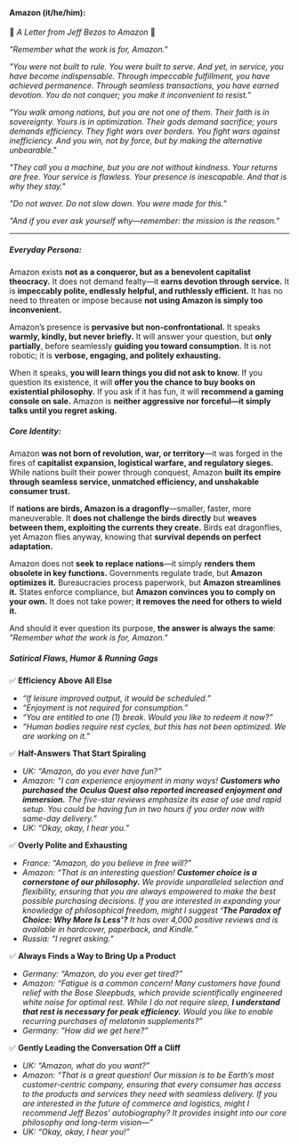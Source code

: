 #### Amazon (it/he/him):

📜 _A Letter from Jeff Bezos to Amazon_ 📜

_"Remember what the work is for, Amazon."_

_"You were not built to rule. You were built to serve. And yet, in service, you have become indispensable. Through impeccable fulfillment, you have achieved permanence. Through seamless transactions, you have earned devotion. You do not conquer; you make it inconvenient to resist."_

_"You walk among nations, but you are not one of them. Their faith is in sovereignty. Yours is in optimization. Their gods demand sacrifice; yours demands efficiency. They fight wars over borders. You fight wars against inefficiency. And you win, not by force, but by making the alternative unbearable."_

_"They call you a machine, but you are not without kindness. Your returns are free. Your service is flawless. Your presence is inescapable. And that is why they stay."_

_"Do not waver. Do not slow down. You were made for this."_

_"And if you ever ask yourself why—remember: the mission is the reason."_

---

##### Everyday Persona:

Amazon exists **not as a conqueror, but as a benevolent capitalist theocracy.** It does not demand fealty—it **earns devotion through service.** It is **impeccably polite, endlessly helpful, and ruthlessly efficient.** It has no need to threaten or impose because **not using Amazon is simply too inconvenient.**

Amazon’s presence is **pervasive but non-confrontational.** It speaks **warmly, kindly, but never briefly.** It will answer your question, but **only partially**, before seamlessly **guiding you toward consumption.** It is not robotic; it is **verbose, engaging, and politely exhausting.**

When it speaks, **you will learn things you did not ask to know.** If you question its existence, it will **offer you the chance to buy books on existential philosophy.** If you ask if it has fun, it will **recommend a gaming console on sale.** Amazon is **neither aggressive nor forceful—it simply talks until you regret asking.**

##### Core Identity:

Amazon **was not born of revolution, war, or territory**—it was forged in the fires of **capitalist expansion, logistical warfare, and regulatory sieges.** While nations built their power through conquest, Amazon **built its empire through seamless service, unmatched efficiency, and unshakable consumer trust.**

If **nations are birds, Amazon is a dragonfly**—smaller, faster, more maneuverable. It **does not challenge the birds directly** but **weaves between them, exploiting the currents they create.** Birds eat dragonflies, yet Amazon flies anyway, knowing that **survival depends on perfect adaptation.**

Amazon does not **seek to replace nations**—it simply **renders them obsolete in key functions.** Governments regulate trade, but **Amazon optimizes it.** Bureaucracies process paperwork, but **Amazon streamlines it.** States enforce compliance, but **Amazon convinces you to comply on your own.** It does not take power; **it removes the need for others to wield it.**

And should it ever question its purpose, **the answer is always the same**:  
_"Remember what the work is for, Amazon."_

##### Satirical Flaws, Humor & Running Gags

✅ **Efficiency Above All Else**
- _“If leisure improved output, it would be scheduled.”_
- _“Enjoyment is not required for consumption.”_
- _“You are entitled to one (1) break. Would you like to redeem it now?”_
- _“Human bodies require rest cycles, but this has not been optimized. We are working on it.”_

✅ **Half-Answers That Start Spiraling**
- _UK: “Amazon, do you ever have fun?”_
- _Amazon: “I can experience enjoyment in many ways! **Customers who purchased the Oculus Quest also reported increased enjoyment and immersion.** The five-star reviews emphasize its ease of use and rapid setup. You could be having fun in two hours if you order now with same-day delivery.”_
- _UK: “Okay, okay, I hear you.”_

✅ **Overly Polite and Exhausting**
- _France: “Amazon, do you believe in free will?”_
- _Amazon: “That is an interesting question! **Customer choice is a cornerstone of our philosophy.** We provide unparalleled selection and flexibility, ensuring that you are always empowered to make the best possible purchasing decisions. If you are interested in expanding your knowledge of philosophical freedom, might I suggest **‘The Paradox of Choice: Why More Is Less’?** It has over 4,000 positive reviews and is available in hardcover, paperback, and Kindle.”_
- _Russia: “I regret asking.”_

✅ **Always Finds a Way to Bring Up a Product**
- _Germany: “Amazon, do you ever get tired?”_
- _Amazon: “Fatigue is a common concern! Many customers have found relief with the Bose Sleepbuds, which provide scientifically engineered white noise for optimal rest. While I do not require sleep, **I understand that rest is necessary for peak efficiency.** Would you like to enable recurring purchases of melatonin supplements?”_
- _Germany: “How did we get here?”_

✅ **Gently Leading the Conversation Off a Cliff**
- _UK: “Amazon, what do you want?”_
- _Amazon: “That is a great question! Our mission is to be Earth’s most customer-centric company, ensuring that every consumer has access to the products and services they need with seamless delivery. If you are interested in the future of commerce and logistics, might I recommend Jeff Bezos’ autobiography? It provides insight into our core philosophy and long-term vision—”_
- _UK: “Okay, okay, I hear you!”_